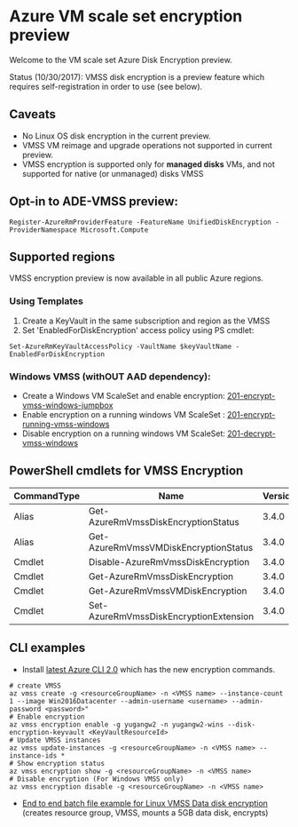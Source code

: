 # Azure VM scale set encryption preview

Welcome to the VM scale set Azure Disk Encryption preview.

Status (10/30/2017): VMSS disk encryption is a preview feature which requires self-registration in order to use (see below).

## Caveats
- No Linux OS disk encryption in the current preview.
- VMSS VM reimage and upgrade operations not supported in current preview.
- VMSS encryption is supported only for __managed disks__ VMs, and not supported for native (or unmanaged) disks VMSS

## Opt-in to ADE-VMSS preview: 
```
Register-AzureRmProviderFeature -FeatureName UnifiedDiskEncryption -ProviderNamespace Microsoft.Compute  
```

## Supported regions
VMSS encryption preview is now available in all public Azure regions.

### Using Templates
1. Create a KeyVault in the same subscription and region as the VMSS
2. Set 'EnabledForDiskEncryption' access policy using PS cmdlet:
```
Set-AzureRmKeyVaultAccessPolicy -VaultName $keyVaultName -EnabledForDiskEncryption
```

### Windows VMSS (withOUT AAD dependency):
- Create a Windows VM ScaleSet and enable encryption: [201-encrypt-vmss-windows-jumpbox](https://github.com/Azure/azure-quickstart-templates/tree/master/201-encrypt-vmss-windows-jumpbox)
- Enable encryption on a running windows VM ScaleSet : [201-encrypt-running-vmss-windows](https://github.com/Azure/azure-quickstart-templates/tree/master/201-encrypt-running-vmss-windows)
- Disable encryption on a running windows VM ScaleSet: [201-decrypt-vmss-windows](https://github.com/Azure/azure-quickstart-templates/tree/master/201-decrypt-vmss-windows)

## PowerShell cmdlets for VMSS Encryption
|CommandType     |Name                                               |Version    |Source         |
|----------------|---------------------------------------------------|-----------|---------------|
|Alias           |Get-AzureRmVmssDiskEncryptionStatus                |3.4.0      |AzureRM.Compute|
|Alias           |Get-AzureRmVmssVMDiskEncryptionStatus              |3.4.0      |AzureRM.Compute|
|Cmdlet          |Disable-AzureRmVmssDiskEncryption                  |3.4.0      |AzureRM.Compute|
|Cmdlet          |Get-AzureRmVmssDiskEncryption                      |3.4.0      |AzureRM.Compute|
|Cmdlet          |Get-AzureRmVmssVMDiskEncryption                    |3.4.0      |AzureRM.Compute|
|Cmdlet          |Set-AzureRmVmssDiskEncryptionExtension             |3.4.0      |AzureRM.Compute|

## CLI examples
- Install [latest Azure CLI 2.0](https://docs.microsoft.com/en-us/cli/azure/install-azure-cli?view=azure-cli-latest) which has the new encryption commands. 

```
# create VMSS
az vmss create -g <resourceGroupName> -n <VMSS name> --instance-count 1 --image Win2016Datacenter --admin-username <username> --admin-password <password>"
# Enable encryption
az vmss encryption enable -g yugangw2 -n yugangw2-wins --disk-encryption-keyvault <KeyVaultResourceId>
# Update VMSS instances
az vmss update-instances -g <resourceGroupName> -n <VMSS name> --instance-ids * 
# Show encryption status
az vmss encryption show -g <resourceGroupName> -n <VMSS name>
# Disable encryption (For Windows VMSS only)
az vmss encryption disable -g <resourceGroupName> -n <VMSS name>
```
- [End to end batch file example for Linux VMSS Data disk encryption](https://gist.githubusercontent.com/ejarvi/7766dad1475d5f7078544ffbb449f29b/raw/03e5d990b798f62cf188706221ba6c0c7c2efb3f/enable-linux-vmss.bat) (creates resource group, VMSS, mounts a 5GB data disk, encrypts) 

